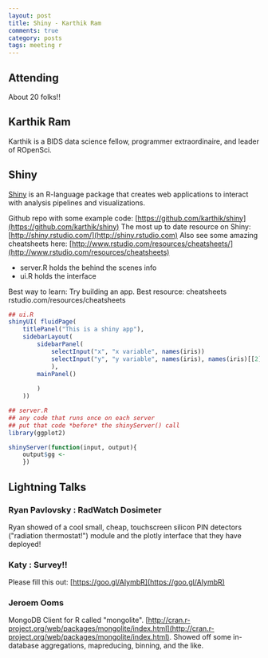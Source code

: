 ```yaml
---
layout: post
title: Shiny - Karthik Ram
comments: true
category: posts
tags: meeting r
---
```



## Attending

About 20 folks!!

## Karthik Ram

Karthik is a BIDS data science fellow, programmer extraordinaire, and  leader of ROpenSci.

## Shiny

[Shiny](http://shiny.rstudio.com/) is an R-language package that creates web
applications to interact with analysis pipelines and visualizations. 


Github repo with some example code: [https://github.com/karthik/shiny](https://github.com/karthik/shiny)
The most up to date resource on Shiny: [http://shiny.rstudio.com/](http://shiny.rstudio.com)
Also see some amazing cheatsheets here: [http://www.rstudio.com/resources/cheatsheets/](http://www.rstudio.com/resources/cheatsheets)

- server.R holds the behind the scenes info
- ui.R holds the interface

Best way to learn: Try building an app. 
Best resource: cheatsheets rstudio.com/resources/cheatsheets


```R
## ui.R
shinyUI( fluidPage(
    titlePanel("This is a shiny app"),
    sidebarLayout(
        sidebarPanel(
            selectInput("x", "x variable", names(iris))
            selectInput("y", "y variable", names(iris), names(iris)[[2]])
            ),
        mainPanel()
        
        )
    ))

```



```R
## server.R
## any code that runs once on each server
## put that code *before* the shinyServer() call
library(ggplot2)

shinyServer(function(input, output){
    output$gg <-
    })

```


## Lightning Talks 

### Ryan Pavlovsky : RadWatch Dosimeter

Ryan showed of a cool small, cheap, touchscreen silicon PIN detectors ("radiation thermostat!")
module and the plotly interface that they have deployed!

### Katy : Survey!!

Please fill this out:
[https://goo.gl/AIymbR](https://goo.gl/AIymbR)

### Jeroem Ooms

MongoDB Client for R called "mongolite". 
[http://cran.r-project.org/web/packages/mongolite/index.html](http://cran.r-project.org/web/packages/mongolite/index.html). 
Showed off some in-database aggregations, mapreducing, binning, and the like.
